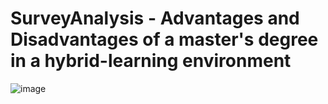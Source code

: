 # SurveyAnalysis - Advantages and Disadvantages of a master's degree in a hybrid-learning environment

![image](https://github.com/sardanaGagan/SurveyAnalysis/assets/147447575/a52b282e-cf9e-40f8-8c13-84721e9885ba)

